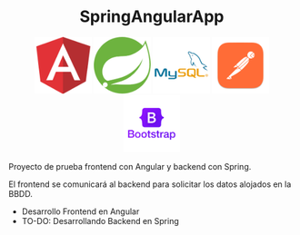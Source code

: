 <h1 align="center">SpringAngularApp</h1>

<p align="center">
  <img src="/assets/angular.png" width="100px" height="100px" alt="logo Angular"> 
  <img src="/assets/spring.png" width="100px" height="100px" alt="logo Spring"> 
  <img src="/assets/mysql.png" width="100px" height="100px" alt="logo MySQL">
  <img src="/assets/postman.png" width="100px" height="100px" alt="logo Postman">
  <img src="/assets/bootstrap.png" width="100px" height="100px" alt="logo Bootstrap">
</p>


Proyecto de prueba frontend con Angular y backend con Spring.

El frontend se comunicará al backend para solicitar los datos alojados en la BBDD.


- Desarrollo Frontend en Angular
- TO-DO: Desarrollando Backend en Spring
